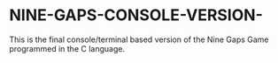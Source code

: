 # NINE-GAPS-CONSOLE-VERSION-

This is the final console/terminal based version of the Nine Gaps Game programmed in the C language.
